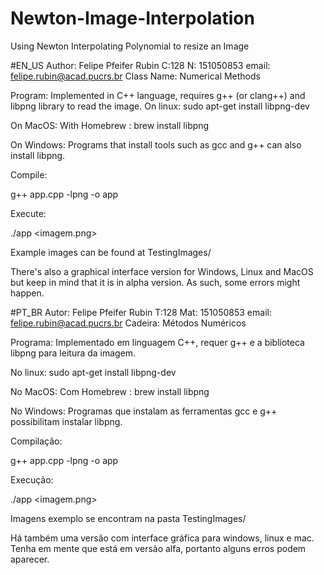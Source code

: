 # Newton-Image-Interpolation
Using Newton Interpolating Polynomial to resize an Image

#EN_US
Author:
Felipe Pfeifer Rubin
C:128
N: 151050853
email: felipe.rubin@acad.pucrs.br
Class Name: Numerical Methods

Program:
Implemented in C++ language, requires g++ (or clang++) and libpng library to read the image. 
On linux:
sudo apt-get install libpng-dev

On MacOS:
With Homebrew :
brew install libpng

On Windows:
Programs that install tools such as gcc and g++ can also install libpng. 

Compile:

g++ app.cpp -lpng -o app

Execute:

./app <imagem.png> <grau> <porcentagem> 

Example images can be found at TestingImages/

There's also a graphical interface version for Windows, Linux and MacOS but keep in mind that it is in alpha version. As such, some errors might happen.

#PT_BR
Autor:
Felipe Pfeifer Rubin
T:128
Mat: 151050853
email: felipe.rubin@acad.pucrs.br
Cadeira: Métodos Numéricos

Programa:
Implementado em linguagem C++, requer g++ e a biblioteca libpng para leitura da imagem.

No linux:
sudo apt-get install libpng-dev

No MacOS:
Com Homebrew :
brew install libpng

No Windows:
Programas que instalam as ferramentas gcc e g++ possibilitam instalar libpng.


Compilação:

g++ app.cpp -lpng -o app

Execução:

./app <imagem.png> <grau> <porcentagem> 

Imagens exemplo se encontram na pasta TestingImages/

Há também uma versão com interface gráfica para windows, linux e mac. Tenha em mente que está em versão alfa, portanto alguns erros podem aparecer.
